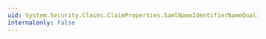 ```yaml
---
uid: System.Security.Claims.ClaimProperties.SamlNameIdentifierNameQualifier
internalonly: False
---
```


